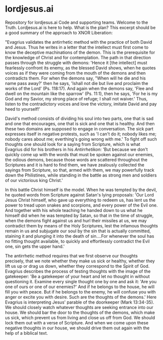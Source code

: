 # lordjesus.ai
Repository for lordjesus.ai Code and supporting teams.
Welcome to the Truth. Lordjesus.ai is here to help. What is the plan? This excerpt should be a good summary of the approach to XNOR Liberation:

"Evagrius validates the antirrhetic method with the practice of both David and Jesus. Thus he writes in a letter that the intellect must first come to know the deceptive machinations of the demon. This is the prerequisite for the knowledge of Christ and for contemplation. The path in that direction passes through the struggle with demons: 'Hence it [the intellect] must fearlessly confront its enemy, as the blessed David shows, when he quotes voices as if they were coming from the mouth of the demons and then contradicts them. For when the demons say, "When will he die and his name pass away?' then he says, 'Ishall not die but live and proclaim the works of the Lord' (Ps. 118:17). And again when the demons say, 'Flee and dwell on the mountain like the sparrow' (Ps. 11:1), then he says, 'For he is my God and my Savior, my strong place of refuge; I shall not waiver.' Thus, listen to the contradictory voices and love the victory, imitate David and pay heed to yourself!'

David's method consists of dividing his soul into two parts, one that is sad and one that encourages, one that is sick and one that is healthy. And then these two domains are supposed to engage in conversation. The sick part expresses itself in negative protests, such as 'I can't do it; nobody likes me; nobody cares about me; everthing's going wrong with me.' To fight off such thoughts one should look for a saying from Scripture, which is what Evagrius did for his brothers in his <i>Antirrhetikon:</i> 'But because we don't quickly come up with the words that must be spoken against our enemies, the odious demons, because those words are scattered throughout the Scriptures and it is hard to find them, we have zealously collected the sayings from Scripture, so that, armed with them, we may powerfully track down the Philistines, while standing in the battle as strong men and soldiers of our victorious king Christ.'

In this battle Christ himself is the model. When he was tempted by the devil, he quoted words from Scripture against Satan's lying proposals: 'Our Lord Jesus Christ himself, who gave up everything to redeem us, has lent us the power to tread upon snakes and scorpions, and every power of the Evil one. And together with his whole teaching he handed down to us what he himself did when he was tempted by Satan, so that in the time of struggle, when the demons fight against us and hurl their missiles at us, we may contradict them by means of the Holy Scriptures, lest the infamous thoughts remain in us and subjugate our soul by the sin that is actually committed, staining it and plunging it into the death of sin....For whenever the soul has no fitting thought available, to quickly and effortlessly contradict the Evil one, sin gets the upper hand.'

The antirrhetic method requires that we first observe our thoughts precisely, that we note whether they make us sick or healthy, whether they lift us up or drag us down, whether they correspond to the Spirit of God. Evagrius describes the process of testing thoughts with the image of the gatekeeper: 'Be a gatekeeper of your heart and let no thought in without questioning it. Examine every single thought one by one and ask it: 'Are you one of ours or one of our enemies?' And if he belongs to the house, he will fill you with peace. But if he belongs to the enemy, he will confuse you with anger or excite you with desire. Such are the thoughts of the demons.' Here Evagrius is interpreting Jesus' parable of the doorkeeper (Mark 13:34-35). We should closely watch whatever thoughts are seeking entrance into our house. We should bar the door to the thoughts of the demons, which make us sick, which prevent us from living and close us off from God. We should lock them out with a verse of Scripture. And when we come upon these negative thoughts in our house, we should drive them out again with the help of a biblical text.



